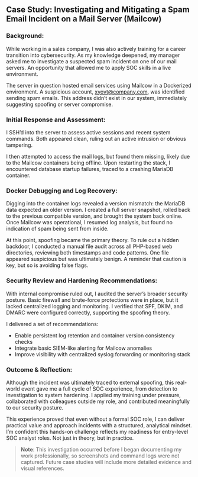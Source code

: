 ## Case Study: Investigating and Mitigating a Spam Email Incident on a Mail Server (Mailcow)

### Background:
While working in a sales company, I was also actively training for a career transition into cybersecurity. As my knowledge deepened, my manager asked me to investigate a suspected spam incident on one of our mail servers. An opportunity that allowed me to apply SOC skills in a live environment.

The server in question hosted email services using Mailcow in a Dockerized environment. A suspicious account, xyovt@company.com, was identified sending spam emails. This address didn’t exist in our system, immediately suggesting spoofing or server compromise.

### Initial Response and Assessment:
I SSH’d into the server to assess active sessions and recent system commands. Both appeared clean, ruling out an active intrusion or obvious tampering.

I then attempted to access the mail logs, but found them missing, likely due to the Mailcow containers being offline. Upon restarting the stack, I encountered database startup failures, traced to a crashing MariaDB container.

### Docker Debugging and Log Recovery:
Digging into the container logs revealed a version mismatch: the MariaDB data expected an older version. I created a full server snapshot, rolled back to the previous compatible version, and brought the system back online. Once Mailcow was operational, I resumed log analysis, but found no indication of spam being sent from inside.

At this point, spoofing became the primary theory. To rule out a hidden backdoor, I conducted a manual file audit across all PHP-based web directories, reviewing both timestamps and code patterns. One file appeared suspicious but was ultimately benign. A reminder that caution is key, but so is avoiding false flags.

### Security Review and Hardening Recommendations:
With internal compromise ruled out, I audited the server’s broader security posture. Basic firewall and brute-force protections were in place, but it lacked centralized logging and monitoring. I verified that SPF, DKIM, and DMARC were configured correctly, supporting the spoofing theory.

I delivered a set of recommendations:

- Enable persistent log retention and container version consistency checks  
- Integrate basic SIEM-like alerting for Mailcow anomalies  
- Improve visibility with centralized syslog forwarding or monitoring stack

### Outcome & Reflection:
Although the incident was ultimately traced to external spoofing, this real-world event gave me a full cycle of SOC experience, from detection to investigation to system hardening. I applied my training under pressure, collaborated with colleagues outside my role, and contributed meaningfully to our security posture.

This experience proved that even without a formal SOC role, I can deliver practical value and approach incidents with a structured, analytical mindset. I’m confident this hands-on challenge reflects my readiness for entry-level SOC analyst roles. Not just in theory, but in practice.

> **Note**: This investigation occurred before I began documenting my work professionally, so screenshots and command logs were not captured. Future case studies will include more detailed evidence and visual references.

